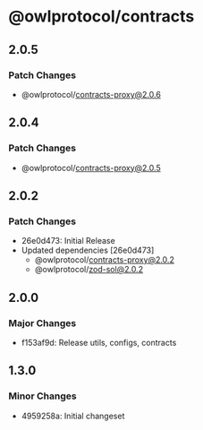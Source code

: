 # @owlprotocol/contracts

## 2.0.5

### Patch Changes

- @owlprotocol/contracts-proxy@2.0.6

## 2.0.4

### Patch Changes

- @owlprotocol/contracts-proxy@2.0.5

## 2.0.2

### Patch Changes

- 26e0d473: Initial Release
- Updated dependencies [26e0d473]
  - @owlprotocol/contracts-proxy@2.0.2
  - @owlprotocol/zod-sol@2.0.2

## 2.0.0

### Major Changes

- f153af9d: Release utils, configs, contracts

## 1.3.0

### Minor Changes

- 4959258a: Initial changeset
